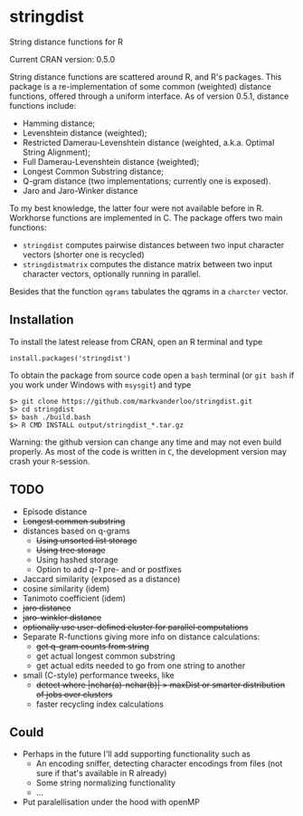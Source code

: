 stringdist
==========

String distance functions for R 

Current CRAN version: 0.5.0

String distance functions are scattered around R, and R's packages. This package
is a re-implementation of some common (weighted) distance functions, offered
through a uniform interface. As of version 0.5.1, distance functions include:

* Hamming distance; 
* Levenshtein distance (weighted);
* Restricted Damerau-Levenshtein distance (weighted, a.k.a. Optimal String Alignment);
* Full Damerau-Levenshtein distance (weighted);
* Longest Common Substring distance;
* Q-gram distance (two implementations; currently one is exposed).
* Jaro and Jaro-Winker distance


To my best knowledge, the latter four were not available before in R. Workhorse
functions are implemented in C. The package offers two main functions:

* `stringdist`  computes pairwise distances between two input character vectors (shorter one is recycled)
* `stringdistmatrix` computes the distance matrix between two input character vectors, optionally running in parallel.

Besides that the function `qgrams` tabulates the qgrams in a `charcter` vector.

Installation
------------
To install the latest release from CRAN, open an R terminal and type

`install.packages('stringdist')`

To obtain the package from source code open a `bash` terminal (or `git bash` if you work under Windows
with `msysgit`) and type

```
$> git clone https://github.com/markvanderloo/stringdist.git
$> cd stringdist
$> bash ./build.bash
$> R CMD INSTALL output/stringdist_*.tar.gz
```

Warning: the github version can change any time and may not even build properly. As most
of the code is written in `C`, the development version may crash your `R`-session.


TODO
----
* Episode distance
* ~~Longest common substring~~
* distances based on q-grams
    * ~~Using unsorted list storage~~
    * ~~Using tree storage~~
    * Using hashed storage
    * Option to add _q-1_ pre- and or postfixes
* Jaccard similarity (exposed as a distance)
* cosine similarity (idem)
* Tanimoto coefficient (idem)
* ~~jaro distance~~
* ~~jaro-winkler distance~~
* ~~optionally use user-defined cluster for parallel computations~~
* Separate R-functions giving more info on distance calculations:
    * ~~get q-gram counts from string~~
    * get actual longest common substring
    * get actual edits needed to go from one string to another
* small (C-style) performance tweeks, like 
    * ~~detect where |nchar(a)-nchar(b)| > maxDist or smarter distribution of jobs over clusters~~
    * faster recycling index calculations

Could
----

* Perhaps in the future I'll add supporting functionality such as
    * An encoding sniffer, detecting character encodings from files (not sure if that's available in R already)
    * Some string normalizing functionality
    * ...
* Put paralellisation under the hood with openMP


